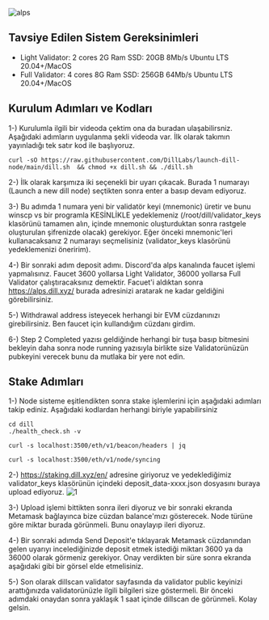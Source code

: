 ![alps](https://github.com/user-attachments/assets/e9f05a09-e558-49f6-8100-6e60f478cb3c)

## Tavsiye Edilen Sistem Gereksinimleri
- Light Validator:	2 cores	2G Ram	SSD: 20GB	  8Mb/s	  Ubuntu LTS 20.04+/MacOS
- Full  Validator: 	4 cores	8G Ram  SSD: 256GB	64Mb/s	Ubuntu LTS 20.04+/MacOS

## Kurulum Adımları ve Kodları

1-) Kurulumla ilgili bir videoda çektim ona da buradan ulaşabilirsniz. Aşağıdaki adımların uygulanma şekli videoda var. İlk olarak takımın yayınladığı tek satır kod ile başlıyoruz.
```
curl -sO https://raw.githubusercontent.com/DillLabs/launch-dill-node/main/dill.sh  && chmod +x dill.sh && ./dill.sh
```
2-) İlk olarak karşımıza iki seçenekli bir uyarı çıkacak. Burada 1 numarayı (Launch a new dill node) seçtikten sonra enter a basıp devam ediyoruz.

3-) Bu adımda 1 numara yeni bir validatör keyi (mnemonic) üretir ve bunu winscp vs bir programla KESİNLİKLE yedeklemeniz (/root/dill/validator_keys klasörünü tamamen alın, içinde mnemonic oluşturduktan sonra rastgele oluşturulan şifrenizde olacak) gerekiyor. Eğer önceki mnemonic'leri kullanacaksanız 2 numarayı seçmelisiniz (validator_keys klasörünü yedeklemenizi öneririm).

4-) Bir sonraki adım deposit adımı. Discord'da alps kanalında faucet işlemi yapmalısınız. Faucet 3600 yollarsa Light Validator, 36000 yollarsa Full Validator çalıştıracaksınız demektir. Facuet'i aldıktan sonra https://alps.dill.xyz/ burada adresinizi aratarak ne kadar geldiğini görebilirsiniz.

5-) Withdrawal address isteyecek herhangi bir EVM cüzdanınızı girebilirsiniz. Ben faucet için kullandığım cüzdanı girdim.

6-) Step 2 Completed yazısı geldiğinde herhangi bir tuşa basıp bitmesini bekleyin daha sonra node running yazısıyla birlikte size Validatorünüzün pubkeyini verecek bunu da mutlaka bir yere not edin.

## Stake Adımları

1-) Node sisteme eşitlendikten sonra stake işlemlerini için aşağıdaki adımları takip ediniz. Aşağıdaki kodlardan herhangi biriyle yapabilirsiniz
```
cd dill
./health_check.sh -v
```
```
curl -s localhost:3500/eth/v1/beacon/headers | jq
```
```
curl -s localhost:3500/eth/v1/node/syncing
```


2-) https://staking.dill.xyz/en/ adresine giriyoruz ve yedeklediğimiz validator_keys klasörünün içindeki deposit_data-xxxx.json dosyasını buraya upload ediyoruz.
![1](https://github.com/user-attachments/assets/f78c06f4-d9a2-4e24-8d74-5d92fa3bb6c5)

3-) Upload işlemi bittikten sonra ileri diyoruz ve bir sonraki ekranda Metamask bağlayınca bize cüzdan balance'mızı gösterecek. Node türüne göre miktar burada görünmeli. Bunu onaylayıp ileri diyoruz.

4-) Bir sonraki adımda Send Deposit'e tıklayarak Metamask cüzdanından gelen uyarıyı incelediğinizde deposit etmek istediği miktarı 3600 ya da 36000 olarak görmeniz gerekiyor. Onay verdikten bir süre sonra ekranda aşağıdaki gibi bir görsel elde etmelisiniz.

5-) Son olarak dillscan validator sayfasında da validator public keyinizi arattığınızda validatorünüzle ilgili bilgileri size göstermeli. Bir önceki adımdaki onaydan sonra yaklaşık 1 saat içinde dillscan de görünmeli. Kolay gelsin.

